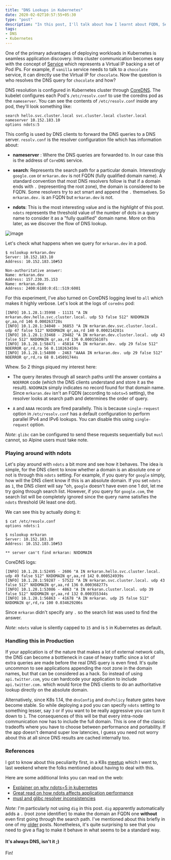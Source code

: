 ```yaml
---
title: "DNS Lookups in Kubernetes"
date: 2020-02-02T10:57:55+05:30
type: "post"
description: "In this post, I'll talk about how I learnt about FQDN, Search Paths and ndots to tackle slow DNS resolution in Kubernetes"
tags:
- DNS
- Kubernetes
---
```


One of the primary advantages of deploying workloads in Kubernetes is seamless application discovery. Intra cluster communication becomes easy with the concept of [Service](https://kubernetes.io/docs/concepts/services-networking/service/) which represents a Virtual IP backing a set of Pod IPs. For example, if `vanilla` service needs to talk to a `chocolate` service, it can directly use the Virtual IP for `chocolate`. Now the question is who resolves the DNS query for `chocolate` and how?

DNS resolution is configured in Kubernetes cluster through [CoreDNS](https://coredns.io/). The kubelet configures each Pod's `/etc/resolv.conf` to use the coredns pod as the `nameserver`. You can see the contents of `/etc/resolv.conf` inside any pod, they'll look something like:

```shell
search hello.svc.cluster.local svc.cluster.local cluster.local
nameserver 10.152.183.10
options ndots:5
```

This config is used by DNS clients to forward the DNS queries to a DNS server. `resolv.conf` is the resolver configuration file which has information about:

- **nameserver** : Where the DNS queries are forwarded to. In our case this is the address of `CoreDNS` service.

- **search**: Represents the search path for a particular domain. Interestingly `google.com` or `mrkaran.dev` is not FQDN (fully qualified domain name). A standard convention that most DNS resolvers follow is that if a domain ends with `.` (representing the root zone), the domain is considered to be FQDN. Some resolvers try to act smart and append the `.` themselves. So `mrkaran.dev.` is an FQDN but `mrkaran.dev` is not.

- **ndots**: This is the most interesting value and is the _highlight_ of this post. `ndots` represents the threshold value of the number of dots in a query name to consider it as a "fully qualified" domain name. More on this later, as we discover the flow of DNS lookup.

![image](/images/dns-k8s.png)

Let's check what happens when we query for `mrkaran.dev` in a pod.

```shell
$ nslookup mrkaran.dev
Server: 10.152.183.10
Address: 10.152.183.10#53

Non-authoritative answer:
Name: mrkaran.dev
Address: 157.230.35.153
Name: mrkaran.dev
Address: 2400:6180:0:d1::519:6001
```

For this experiment, I've also turned on CoreDNS logging level to `all` which makes it highly verbose. Let's look at the logs of `coredns` pod:

```shell
[INFO] 10.1.28.1:35998 - 11131 "A IN mrkaran.dev.hello.svc.cluster.local. udp 53 false 512" NXDOMAIN qr,aa,rd 146 0.000263728s
[INFO] 10.1.28.1:34040 - 36853 "A IN mrkaran.dev.svc.cluster.local. udp 47 false 512" NXDOMAIN qr,aa,rd 140 0.000214201s
[INFO] 10.1.28.1:33468 - 29482 "A IN mrkaran.dev.cluster.local. udp 43 false 512" NXDOMAIN qr,aa,rd 136 0.000156107s
[INFO] 10.1.28.1:58471 - 45814 "A IN mrkaran.dev. udp 29 false 512" NOERROR qr,rd,ra 56 0.110263459s
[INFO] 10.1.28.1:54800 - 2463 "AAAA IN mrkaran.dev. udp 29 false 512" NOERROR qr,rd,ra 68 0.145091744s
```

Whew. So 2 things piqued my interest here:

- The query iterates through all search paths until the answer contains a `NOERROR` code (which the DNS clients understand and store it as the result). `NXDOMAIN` simply indicates no record found for that domain name. Since `mrkaran.dev` isn't an FQDN (according to `ndots=5` setting), the resolver looks at search path and determines the order of query.

- `A` and `AAAA` records are fired parallelly. This is because `single-request` option in `/etc/resolv.conf` has a default configuration to perform parallel IPv4 and IPv6 lookups. You can disable this using `single-request` option.

_Note_: `glibc` can be configured to send these requests sequentially but `musl` cannot, so Alpine users must take note.

### Playing around with ndots

Let's play around with `ndots` a bit more and see how it behaves. The idea is simple, for the DNS client to know whether a domain is an absolute one or not is through this `ndots` setting. For example, if you query for `google` simply, how will the DNS client know if this is an absolute domain. If you set `ndots` as `1`, the DNS client will say "oh, `google` doesn't have even one 1 dot, let me try going through search list. However, if you query for `google.com`, the search list will be completely ignored since the query name satisfies the `ndots` threshold (At least one dot).

We can see this by actually doing it:

```shell
$ cat /etc/resolv.conf
options ndots:1
```

```shell
$ nslookup mrkaran
Server: 10.152.183.10
Address: 10.152.183.10#53

** server can't find mrkaran: NXDOMAIN
```

CoreDNS logs:

```shell
[INFO] 10.1.28.1:52495 - 2606 "A IN mrkaran.hello.svc.cluster.local. udp 49 false 512" NXDOMAIN qr,aa,rd 142 0.000524939s
[INFO] 10.1.28.1:59287 - 57522 "A IN mrkaran.svc.cluster.local. udp 43 false 512" NXDOMAIN qr,aa,rd 136 0.000368277s
[INFO] 10.1.28.1:53086 - 4863 "A IN mrkaran.cluster.local. udp 39 false 512" NXDOMAIN qr,aa,rd 132 0.000355344s
[INFO] 10.1.28.1:56863 - 41678 "A IN mrkaran. udp 25 false 512" NXDOMAIN qr,rd,ra 100 0.034629206s
```

Since `mrkaran` didn't specify any `.` so the search list was used to find the answer.

*Note*: `ndots` value is silently capped to `15` and is `5` in Kubernetes as default.

### Handling this in Production

If your application is of the nature that makes a lot of external network calls, the DNS can become a bottleneck in case of heavy traffic since a lot of extra queries are made before the real DNS query is even fired. It's quite uncommon to see applications appending the root zone in the domain names, but that can be considered as a hack. So instead of using `api.twitter.com`, you can hardcode your application to include `api.twitter.com.` which would force the DNS clients to do an authoritative lookup directly on the absolute domain.

Alternatively, since K8s 1.14, the `dnsConfig` and `dnsPolicy` feature gates have become stable. So while deploying a pod you can specify `ndots` setting to something lesser, say `3` or if you want to be really aggressive you can turn it down to `1`. The consequences of this will be that every intra-node communication now has to include the full domain. This is one of the classic tradeoffs where you have to choose between performance and portability. If the app doesn't demand super low latencies, I guess you need not worry about this at all since DNS results are cached internally too.

### References

I got to know about this peculiarity first, in a K8s [meetup](https://failuremodes.dev/) which I went to, last weekend where the folks mentioned about having to deal with this.

Here are some additional links you can read on the web:

- [Explainer on why ndots=5 in kubernetes](https://github.com/kubernetes/kubernetes/issues/33554#issuecomment-266251056)
- [Great read on how ndots affects application performance](https://pracucci.com/kubernetes-dns-resolution-ndots-options-and-why-it-may-affect-application-performances.html)
- [musl and glibc resolver inconsistencies](https://www.openwall.com/lists/musl/2017/03/15/3)

_Note_: I'm particularly not using `dig` in this post. `dig` apparently automatically adds a `.` (root zone identifier) to make the domain an FQDN one __without__ even first going through the search path. I've mentioned about this briefly in one of my [older](https://mrkaran.dev/posts/dig-overview/) posts. Nonetheless, it's quite surprising to see that you need to give a flag to make it behave in what seems to be a standard way.

#### It's always DNS, isn't it ;)

Fin!
